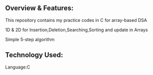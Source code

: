 ## Overview & Features:
This repository contains my practice codes in C for array-based DSA


1D & 2D for Insertion,Deletion,Searching,Sorting and update in Arrays


Simple 5-step algorithm 

## Technology Used:

Language:C
